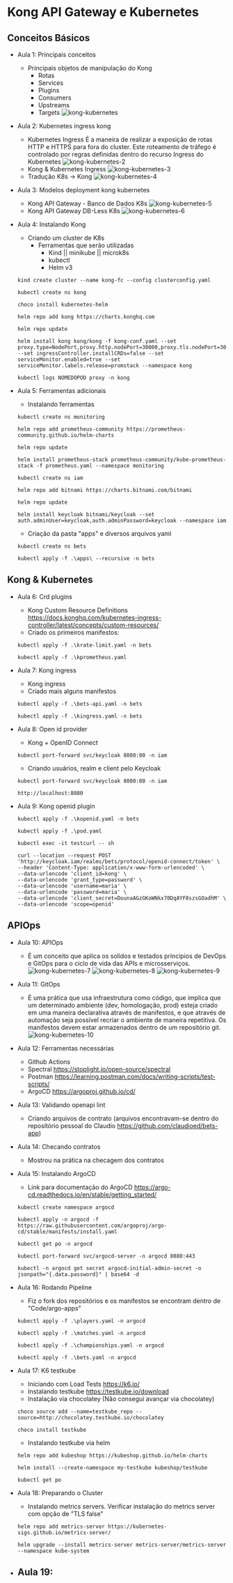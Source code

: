 # Kong API Gateway e Kubernetes

## Conceitos Básicos

- Aula 1: Principais conceitos
    - Principais objetos de manipulação do Kong
        - Rotas
        - Services
        - Plugins
        - Consumers
        - Upstreams
        - Targets
    ![kong-kubernetes](img/kong-kubernetes.png)

- Aula 2: Kubernetes ingress kong
    - Kubernetes Ingress
    É a maneira de realizar a exposição de rotas HTTP e HTTPS para fora do cluster. Este roteamento de tráfego é controlado por regras definidas dentro do recurso Ingress do Kubernetes
    ![kong-kubernetes-2](img/kong-kubernetes-2.png)
    - Kong & Kubernetes Ingress
    ![kong-kubernetes-3](img/kong-kubernetes-3.png)
    - Tradução K8s -> Kong
    ![kong-kubernetes-4](img/kong-kubernetes-4.png)

- Aula 3: Modelos deployment kong kubernetes
    - Kong API Gateway - Banco de Dados K8s
    ![kong-kubernetes-5](img/kong-kubernetes-5.png)
    - Kong API Gateway DB-Less K8s
    ![kong-kubernetes-6](img/kong-kubernetes-6.png)

- Aula 4: Instalando Kong
    - Criando um cluster de K8s
        - Ferramentas que serão utilizadas
            - Kind || minikube || microk8s
            - kubectl
            - Helm v3
    ```
    kind create cluster --name kong-fc --config clusterconfig.yaml
    ```
    ```
    kubectl create ns kong
    ```
    ```
    choco install kubernetes-helm
    ```
    ```
    helm repo add kong https://charts.konghq.com
    ```
    ```
    helm repo update
    ```
    ```
    helm install kong kong/kong -f kong-conf.yaml --set proxy.type=NodePort,proxy.http.nodePort=30000,proxy.tls.nodePort=30003 --set ingressController.installCRDs=false --set serviceMonitor.enabled=true --set serviceMonitor.labels.release=promstack --namespace kong
    ```
    ```
    kubectl logs NOMEDOPOD proxy -n kong
    ```

- Aula 5: Ferramentas adicionais
    - Instalando ferramentas
    ```
    kubectl create ns monitoring
    ```
    ```
    helm repo add prometheus-community https://prometheus-community.github.io/helm-charts
    ```
    ```
    helm repo update
    ```
    ```
    helm install prometheus-stack prometheus-community/kube-prometheus-stack -f prometheus.yaml --namespace monitoring
    ```
    ```
    kubectl create ns iam
    ```
    ```
    helm repo add bitnami https://charts.bitnami.com/bitnami
    ```
    ```
    helm repo update
    ```
    ```
    helm install keycloak bitnami/keycloak --set auth.adminUser=keycloak,auth.adminPassword=keycloak --namespace iam
    ```
    - Criação da pasta "apps" e diversos arquivos yaml
    ```
    kubectl create ns bets
    ```
    ```
    kubectl apply -f .\apps\ --recursive -n bets
    ```

## Kong & Kubernetes

- Aula 6: Crd plugins
    - Kong Custom Resource Definitions <https://docs.konghq.com/kubernetes-ingress-controller/latest/concepts/custom-resources/>
    - Criado os primeiros manifestos:
    ```
    kubectl apply -f .\krate-limit.yaml -n bets
    ```
    ```
    kubectl apply -f .\kprometheus.yaml
    ```

- Aula 7: Kong ingress
    - Kong ingress
    - Criado mais alguns manifestos
    ```
    kubectl apply -f .\bets-api.yaml -n bets
    ```
    ```
    kubectl apply -f .\kingress.yaml -n bets
    ```

- Aula 8: Open id provider
    - Kong + OpenID Connect
    ```
    kubectl port-forward svc/keycloak 8080:80 -n iam
    ```
    - Criando usuários, realm e client pelo Keycloak
    ```
    kubectl port-forward svc/keycloak 8080:80 -n iam
    ```
    ```
    http://localhost:8080
    ```

- Aula 9: Kong openid plugin
    ```
    kubectl apply -f .\kopenid.yaml -n bets
    ```
    ```
    kubectl apply -f .\pod.yaml
    ```
    ```
    kubectl exec -it testcurl -- sh
    ```
    ```
    curl --location --request POST 'http://keycloak.iam/realms/bets/protocol/openid-connect/token' \
    --header 'Content-Type: application/x-www-form-urlencoded' \
    --data-urlencode 'client_id=kong' \
    --data-urlencode 'grant_type=password' \
    --data-urlencode 'username=maria' \
    --data-urlencode 'password=maria' \
    --data-urlencode 'client_secret=DounaAGzGKoWNkx70DqAYF8szsGOadhM' \
    --data-urlencode 'scope=openid'
    ```

## APIOps

- Aula 10: APIOps
    - É um conceito que aplica os solidos e testados principios de DevOps e GitOps para o ciclo de vida das APIs e microsserviços.
    ![kong-kubernetes-7](img/kong-kubernetes-7.png)
    ![kong-kubernetes-8](img/kong-kubernetes-8.png)
    ![kong-kubernetes-9](img/kong-kubernetes-9.png)

- Aula 11: GitOps
    - É uma prática que usa infraestrutura como código, que implica que um determinado ambiente (dev, homologação, prod) esteja criado em uma maneira declarativa através de manifestos, e que através de automação seja possível recriar o ambiente de maneira repetitiva.
    Os manifestos devem estar armazenados dentro de um repositório git.
    ![kong-kubernetes-10](img/kong-kubernetes-10.png)

- Aula 12: Ferramentas necessárias
    - Github Actions
    - Spectral <https://stoplight.io/open-source/spectral>
    - Postman <https://learning.postman.com/docs/writing-scripts/test-scripts/>
    - ArgoCD <https://argoproj.github.io/cd/>

- Aula 13: Validando openapi lint
    - Criando arquivos de contrato (arquivos encontravam-se dentro do repositório pessoal do Claudio <https://github.com/claudioed/bets-app>)

- Aula 14: Checando contratos
    - Mostrou na prática na checagem dos contratos

- Aula 15: Instalando ArgoCD
    - Link para documentação do ArgoCD <https://argo-cd.readthedocs.io/en/stable/getting_started/>
    ```
    kubectl create namespace argocd     
    ```
    ```
    kubectl apply -n argocd -f https://raw.githubusercontent.com/argoproj/argo-cd/stable/manifests/install.yaml
    ```
    ```
    kubectl get po -n argocd
    ```
    ```
    kubectl port-forward svc/argocd-server -n argocd 8080:443
    ```
    ```
    kubectl -n argocd get secret argocd-initial-admin-secret -o jsonpath="{.data.password}" | base64 -d
    ```

- Aula 16: Rodando Pipeline
    - Fiz o fork dos repositórios e os manifestos se encontram dentro de "Code/argo-apps"
    ```
    kubectl apply -f .\players.yaml -n argocd
    ```
    ```
    kubectl apply -f .\matches.yaml -n argocd
    ```
    ```
    kubectl apply -f .\championships.yaml -n argocd
    ```
    ```
    kubectl apply -f .\bets.yaml -n argocd
    ```

- Aula 17: K6 testkube
    - Iniciando com Load Tests <https://k6.io/>
    - Instalando testkube <https://testkube.io/download>
    - Instalação via chocolatey (Não consegui avançar via chocolatey)
    ```
    choco source add --name=testkube_repo --source=http://chocolatey.testkube.io/chocolatey
    ```
    ```
    choco install testkube
    ```
    - Instalando testkube via helm
    ```
    helm repo add kubeshop https://kubeshop.github.io/helm-charts
    ```
    ```
    helm install --create-namespace my-testkube kubeshop/testkube
    ```
    ```
    kubectl get po
    ```

- Aula 18: Preparando o Cluster
    - Instalando metrics servers. Verificar instalação do metrics server com opção de "TLS false"
    ```
    helm repo add metrics-server https://kubernetes-sigs.github.io/metrics-server/
    ```
    ```
    helm upgrade --install metrics-server metrics-server/metrics-server --namespace kube-system
    ```
    
- Aula 19: 
    - 
